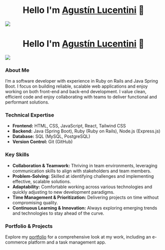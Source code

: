 <div align="center">
<h1 align="center">Hello I'm <a href="https://lucen.is-a.dev/">Agustín Lucentini</a> 👋</h1>
</div>
<img src="https://res.cloudinary.com/dhxusyus2/image/upload/v1730670078/Group_176_1_mlmsju.png">

<div align="center">
<h1 align="center">Hello I'm <a href="https://lucen.is-a.dev/">Agustín Lucentini</a> 👋</h1>
</div>
<img src="https://res.cloudinary.com/dhxusyus2/image/upload/v1730670078/Group_176_1_mlmsju.png">

### About Me
I’m a software developer with experience in Ruby on Rails and Java Spring Boot. I focus on building reliable, scalable web applications and enjoy working on both front-end and back-end development. I value clean, efficient code and enjoy collaborating with teams to deliver functional and performant solutions.

### Technical Expertise
- **Frontend:** HTML, CSS, JavaScript, React, Tailwind CSS
- **Backend:** Java (Spring Boot), Ruby (Ruby on Rails), Node.js (Express.js)
- **Database:** SQL (MySQL, PostgreSQL)
- **Version Control:** Git (GitHub)

### Key Skills
- **Collaboration & Teamwork:** Thriving in team environments, leveraging communication skills to align with stakeholders and team members.
- **Problem-Solving:** Skilled at identifying challenges and implementing effective, scalable solutions.
- **Adaptability:** Comfortable working across various technologies and quickly adjusting to new development paradigms.
- **Time Management & Prioritization:** Delivering projects on time without compromising quality.
- **Continuous Learning & Innovation:** Always exploring emerging trends and technologies to stay ahead of the curve.

### Portfolio & Projects
Explore my [portfolio](https://lucen.is-a.dev/) for a comprehensive look at my work, including an e-commerce platform and a task management app.
